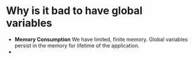 # Why is it bad to have global variables

- **Memory Consumption** We have limited, finite memory. Global variables persist in the memory for lifetime of the application.
- 
